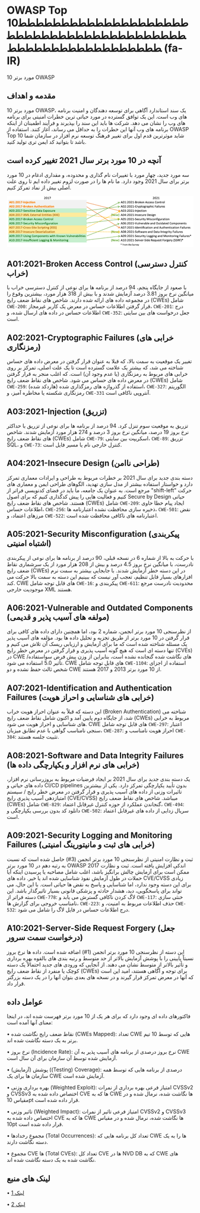 # OWASP Top 10ططططططططططططططططططططططططططططططططططططططططططططططططططططططططططط (fa-IR)

10 مورد برتر OWASP

## مقدمه و اهداف

10 مورد برتر OWASP، یک سند استاندارد آگاهی برای توسعه دهندگان و امنیت برنامه های وب است. این یک توافق گسترده در مورد حیاتی ترین خطرات امنیتی برای برنامه های وب را نشان می دهد. شرکت ها باید این سند را بپذیرند و فرآیند اطمینان از اینکه برنامه های وب آنها این خطرات را به حداقل می رساند، آغاز کنند. استفاده از OWASP Top 10 شاید موثرترین قدم اول برای تغییر فرهنگ توسعه نرم افزار در سازمان شما باشد تا بتوانید کد ایمن تری تولید کنید.

## آنچه در 10 مورد برتر سال 2021 تغییر کرده است

سه مورد جدید، چهار مورد با تغییرات نام گذاری و محدوده، و مقداری ادغام در 10 مورد برتر برای سال 2021 وجود دارد. ما نام ها را در صورت لزوم تغییر داده ایم تا روی علت اصلی بیش از نماد تمرکز کنیم.

![OWASP Top 10 Mapping](images/mapping.png)

## A01:2021-Broken Access Control (کنترل دسترسی خراب)

با صعود از جایگاه پنجم، 94 درصد از برنامه ها برای نوعی از کنترل دسترسی خراب با میانگین نرخ بروز 3.81 درصد آزمایش شدند و با بیش از 318 هزار مورد، بیشترین وقوع را در مجموعه داده های ارائه شده دارند. شاخص های نقاط ضعف رایج (CWEs) شامل `CWE-200`: قرار گرفتن اطلاعات حساس در معرض یک کاربر غیرمجاز، `CWE-201`: درج اطلاعات حساس در داده های ارسال شده، و `CWE-352`: جعل درخواست های بین سایتی است.

## A02:2021-Cryptographic Failures (خرابی های رمزنگاری)

تغییر یک موقعیت به سمت بالا، که قبلا به عنوان قرار گرفتن در معرض داده های حساس شناخته می شد، که بیشتر یک علامت گسترده است تا یک علت اصلی، تمرکز بر روی خرابی های مربوط به رمزنگاری (یا عدم وجود آن) است. که اغلب منجر به قرار گرفتن در معرض داده های حساس می شود. شاخص های نقاط ضعف رایج (CWEs) شامل `CWE-259`: استفاده از گذرواژه های رمزگذاری شده (هاردکد شده)، `CWE-327`: الگوریتم رمزنگاری شکسته یا مخاطره آمیز، و `CWE-331` آنتروپی ناکافی است.

## A03:2021-Injection (تزریق)

تزریق به موقعیت سوم تنزل کرد. 94 درصد از برنامه ها برای نوعی از تزریق با حداکثر نرخ بروز 19 درصد، میانگین نرخ بروز 3 درصد و 274 هزار مورد آزمایش شدند. شاخص های نقاط ضعف رایج (CWEs) شامل `CWE-79`: اسکریپت بین سایتی، `CWE-89`: تزریق SQL، و `CWE-73`: کنترل خارجی نام یا مسیر فایل است.

## A04:2021-Insecure Design (طراحی ناامن)

دسته بندی جدید برای سال 2021 بر خطرات مربوط به طراحی و ایرادات معماری تمرکز دارد و خواستار استفاده بیشتر از مدل سازی تهدید، الگوهای طراحی ایمن و معماری های مرجع است. به عنوان یک جامعه، ما باید در فضای کدنویسی فراتر از "shift-left" حرکت کنیم و فعالیت هایی را پیش کدگذاری کنیم که برای اصول Secure by Design حیاتی هستند. شاخص های نقاط ضعف رایج (CWEs) شامل `CWE-209`: ایجاد پیام خطا حاوی اطلاعات حساس، `CWE-256`: ذخیره سازی محافظت نشده اعتبارنامه ها، `CWE-501`: نقض مرزهای اعتماد، و `CWE-522`: اعتبارنامه های ناکافی محافظت شده است.

## A05:2021-Security Misconfiguration (پیکربندی اشتباه امنیتی)

با حرکت به بالا از شماره 6 در نسخه قبلی، 90 درصد از برنامه ها برای نوعی از پیکربندی نادرست، با میانگین نرخ بروز 4.5 درصد و بیش از 208 هزار مورد از یک سرشماری نقاط ضعف رایج (CWEs) در این دسته خطر آزمایش شدند. با جابجایی بیشتر به سمت نرم افزارهای بسیار قابل تنظیم، تعجب آور نیست که ببینیم این دسته به سمت بالا حرکت می کند. CWE های قابل توجه شامل `CWE-16`: پیکربندی و `CWE-611`: محدودیت نادرست مرجع موجودیت خارجی XML هستند.

## A06:2021-Vulnerable and Outdated Components (مولفه های آسیب پذیر و قدیمی)

از نظرسنجی 10 مورد برتر انجمن، شماره 2 بود، اما همچنین دارای داده های کافی برای قرار گرفتن در 10 مورد برتر از طریق تجزیه و تحلیل داده ها بود. مؤلفه های آسیب پذیر یک مسئله شناخته شده است که ما برای آزمایش و ارزیابی ریسک آن تلاش می کنیم و تنها دسته ای است که هیچ گونه آسیب پذیری و قرار گرفتن در معرض خطر رایج (CVEs) در CWE های نگاشت شده گنجانده نشده است، بنابراین از وزن پیش فرض سواستفاده/تأثیر 5.0 استفاده می شود. CWE های قابل توجه شامل `CWE-1104`: استفاده از اجزای شخص ثالث حفظ نشده و دو CWE از 10 مورد برتر 2013 و 2017 هستند.

## A07:2021-Identification and Authentication Failures (خرابی های شناسایی و احراز هویت)

این دسته که قبلاً به عنوان احراز هویت خراب (Broken Authentication) شناخته می شد، از جایگاه دوم پایین آمد و اکنون شامل نقاط ضعف رایج (CWEs) مربوط به خرابی های شناسایی و احراز هویت می شود. CWE های قابل توجه شامل `CWE-297`: اعتبار سنجی نامناسب گواهی با عدم تطابق میزبان، `CWE-287`: احراز هویت نامناسب و `CWE-384`: تثبیت جلسه هستند.

## A08:2021-Software and Data Integrity Failures (خرابی های نرم افزار و یکپارچگی داده ها)

یک دسته بندی جدید برای سال 2021 بر ایجاد فرضیات مربوط به بروزرسانی نرم افزار، داده های حیاتی و CI/CD pipelines بدون تأیید یکپارچگی تمرکز دارد. یکی از بیشترین تاثیرات وزنی از داده های آسیب پذیری و قرار گرفتن در معرض خطر رایج / سیستم امتیازدهی آسیب پذیری رایج (CVE/CVSS) میباشد. شاخص های نقاط ضعف رایج (CWEs) شامل `CWE-829`: گنجاندن عملکرد از حوزه کنترل غیرقابل اعتماد، `CWE-494`: دانلود کد بدون بررسی یکپارچگی و `CWE-502`: سریال زدایی از داده های غیرقابل اعتماد است.

## A09:2021-Security Logging and Monitoring Failures (خرابی های ثبت و مانیتورینگ امنیتی)

ثبت و نظارت امنیتی از نظرسنجی 10 مورد برتر انجمن (3#) حاصل شده است که نسبت به رتبه دهم در 10 مورد برتر OWASP 2017 اندکی افزایش یافته است. ثبت و نظارت ممکن است برای آزمایش چالش برانگیز باشد، اغلب شامل مصاحبه یا پرسیدن اینکه آیا حملات در طول آزمایش نفوذ شناسایی شده اند یا خیر. داده های CVE/CVSS زیادی برای این دسته وجود ندارد، اما شناسایی و پاسخ به نقض ها حیاتی است. با این حال، می تواند برای پاسخگویی، دید، هشدار حادثه و پزشکی قانونی بسیار تاثیرگذار باشد. این دسته فراتر از `CWE-778`: لاگ کردن ناکافی گسترش می یابد و `CWE-117`: خنثی سازی نامناسب خروجی برای گزارش ها، `CWE-223`: حذف اطلاعات مربوط به امنیت، و `CWE-532`: درج اطلاعات حساس در فایل لاگ را شامل می شود.

## A10:2021-Server-Side Request Forgery (جعل درخواست سمت سرور)

این دسته از نظرسنجی 10 مورد برتر انجمن (1#) اضافه شده است. داده ها نرخ بروز نسبتاً پایینی را با پوشش آزمایش بالاتر از حد متوسط و رتبه بندی های بالقوه بهره برداری و تأثیر بالاتر از متوسط نشان می دهند. از آنجایی که ورودی های جدید احتمالاً یک دسته کوچک یا منفرد از نقاط ضعف رایج (CWEs) برای توجه و آگاهی هستند، امید این است که آنها در معرض تمرکز قرار گیرند و در نسخه های بعدی بتوان آنها را در یک دسته بزرگتر قرار داد.

## عوامل داده

فاکتورهای داده ای وجود دارد که برای هر یک از 10 مورد برتر فهرست شده اند، در اینجا معنای آنها آمده است:

• نقاط ضعف رایج نگاشت شده (CWEs Mapped): تعداد CWE هایی که توسط 10 تیم برتر به یک دسته نگاشت شده اند.

• نرخ بروز (Incidence Rate): نرخ بروز درصدی از برنامه های آسیب پذیر به آن CWE آزمایش شده توسط آن سازمان برای آن سال است.

• (آزمایش) پوشش ((Testing) Coverage): درصدی از برنامه هایی که توسط همه سازمان ها برای یک CWE آزمایش شده است.

• بهره برداری وزنی (Weighted Exploit): امتیاز فرعی بهره برداری از نمرات CVSSv2 و CVSSv3 اختصاص داده شده به CVE ها که به CWE ها نگاشت شده، نرمال شده و در مقیاس 10pt قرار داده شده است.

• تاثیر وزنی (Weighted Impact): امتیاز فرعی تاثیر از نمرات CVSSv2 و CVSSv3 اختصاص داده شده به CVE ها که به CWE ها نگاشت شده، نرمال شده و در مقیاس 10pt قرار داده شده است.

• مجموع رخدادها (Total Occurrences): تعداد کل برنامه هایی که CWE ها را به یک دسته نگاشت دارند.

• مجموع CVE ها (Total CVEs): تعداد کل CVE ها در NVD DB که به CWE های نگاشت شده به یک دسته نگاشت شده اند.

## لینک های منبع

• [لینک 1](https://owasp.org/www-project-top-ten/)

• [لینک 2](https://owasp.org/Top10/)
